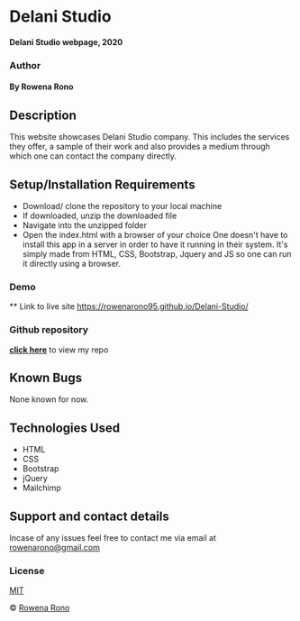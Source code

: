 # Delani Studio

#### Delani Studio webpage, 2020

### Author

#### By **Rowena Rono**

## Description

This website showcases Delani Studio company. This includes the services they offer, a sample of their work and also provides a medium through which one can contact the company directly.

## Setup/Installation Requirements

- Download/ clone the repository to your local machine
- If downloaded, unzip the downloaded file
- Navigate into the unzipped folder
- Open the index.html with a browser of your choice
  One doesn't have to install this app in a server in order to have it running in their system. It's simply made from HTML, CSS, Bootstrap, Jquery and JS so one can run it directly using a browser.

### Demo

\*\* Link to live site https://rowenarono95.github.io/Delani-Studio/

### Github repository

**[click here](https://github.com/rowenarono95/Delani-Studio)** to view my repo

## Known Bugs

None known for now.

## Technologies Used

- HTML
- CSS
- Bootstrap
- jQuery
- Mailchimp

## Support and contact details

Incase of any issues feel free to contact me via email at rowenarono@gmail.com

### License

[MIT](https://github.com/rowenarono95/Delani-Studio/blob/master/LICENSE.md)

© [Rowena Rono](https://github.com/rowenarono95)
